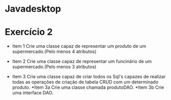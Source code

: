 # Javadesktop
<h1>Exercício 2 </h1>

* Item 1 Crie uma classe capaz de representar um produto de um supermercado.(Pelo menos 4 atributos)

* Item 2 Crie uma classe capaz de representar um funcinário de um supermercado.(Pelo menos 3 atributos)

* Item 3 Crie uma classe capaz de criar todos os Sql's capazes de realizar todas as operações de criação de tabela CRUD com um determinado produto.
 *Item 3a Crie uma classe chamada produtoDAO.
 *Item 3b Crie uma interface DAO.
